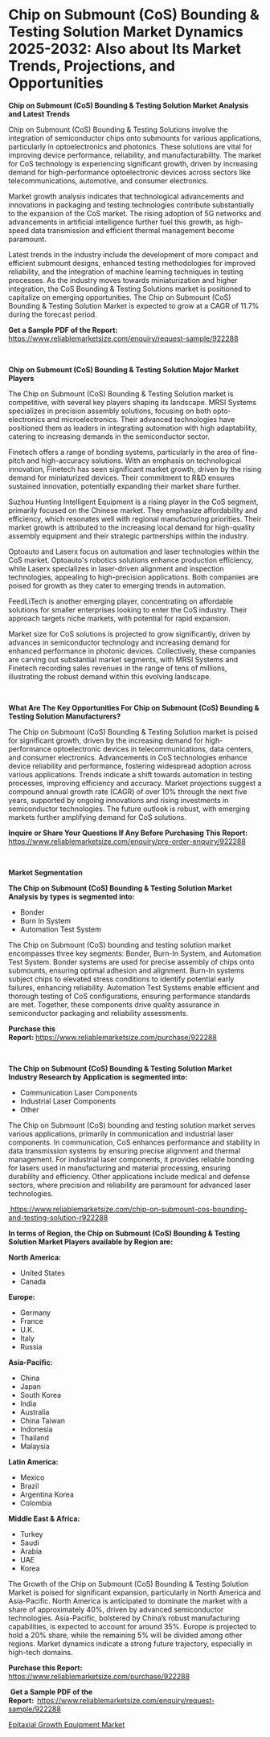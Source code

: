 <p><h1>Chip on Submount (CoS) Bounding & Testing Solution Market Dynamics 2025-2032: Also about Its Market Trends, Projections, and Opportunities</h1></p><p><strong>Chip on Submount (CoS) Bounding & Testing Solution Market Analysis and Latest Trends</strong></p>
<p><p>Chip on Submount (CoS) Bounding & Testing Solutions involve the integration of semiconductor chips onto submounts for various applications, particularly in optoelectronics and photonics. These solutions are vital for improving device performance, reliability, and manufacturability. The market for CoS technology is experiencing significant growth, driven by increasing demand for high-performance optoelectronic devices across sectors like telecommunications, automotive, and consumer electronics.</p><p>Market growth analysis indicates that technological advancements and innovations in packaging and testing technologies contribute substantially to the expansion of the CoS market. The rising adoption of 5G networks and advancements in artificial intelligence further fuel this growth, as high-speed data transmission and efficient thermal management become paramount.</p><p>Latest trends in the industry include the development of more compact and efficient submount designs, enhanced testing methodologies for improved reliability, and the integration of machine learning techniques in testing processes. As the industry moves towards miniaturization and higher integration, the CoS Bounding & Testing Solutions market is positioned to capitalize on emerging opportunities. The Chip on Submount (CoS) Bounding & Testing Solution Market is expected to grow at a CAGR of 11.7% during the forecast period.</p></p>
<p><strong>Get a Sample PDF of the Report:&nbsp;</strong> <a href="https://www.reliablemarketsize.com/enquiry/request-sample/922288?utm_campaign=2453&utm_medium=2&utm_source=Github&utm_content=ia&utm_term=06042025&utm_id=chip-on-submount-cos-bounding-testing-solution">https://www.reliablemarketsize.com/enquiry/request-sample/922288</a></p>
<p>&nbsp;</p>
<p><strong>Chip on Submount (CoS) Bounding & Testing Solution Major Market Players</strong></p>
<p><p>The Chip on Submount (CoS) Bounding & Testing Solution market is competitive, with several key players shaping its landscape. MRSI Systems specializes in precision assembly solutions, focusing on both opto-electronics and microelectronics. Their advanced technologies have positioned them as leaders in integrating automation with high adaptability, catering to increasing demands in the semiconductor sector.</p><p>Finetech offers a range of bonding systems, particularly in the area of fine-pitch and high-accuracy solutions. With an emphasis on technological innovation, Finetech has seen significant market growth, driven by the rising demand for miniaturized devices. Their commitment to R&D ensures sustained innovation, potentially expanding their market share further.</p><p>Suzhou Hunting Intelligent Equipment is a rising player in the CoS segment, primarily focused on the Chinese market. They emphasize affordability and efficiency, which resonates well with regional manufacturing priorities. Their market growth is attributed to the increasing local demand for high-quality assembly equipment and their strategic partnerships within the industry.</p><p>Optoauto and Laserx focus on automation and laser technologies within the CoS market. Optoauto's robotics solutions enhance production efficiency, while Laserx specializes in laser-driven alignment and inspection technologies, appealing to high-precision applications. Both companies are poised for growth as they cater to emerging trends in automation.</p><p>FeedLiTech is another emerging player, concentrating on affordable solutions for smaller enterprises looking to enter the CoS industry. Their approach targets niche markets, with potential for rapid expansion.</p><p>Market size for CoS solutions is projected to grow significantly, driven by advances in semiconductor technology and increasing demand for enhanced performance in photonic devices. Collectively, these companies are carving out substantial market segments, with MRSI Systems and Finetech recording sales revenues in the range of tens of millions, illustrating the robust demand within this evolving landscape.</p></p>
<p>&nbsp;</p>
<p><strong>What Are The Key Opportunities For Chip on Submount (CoS) Bounding & Testing Solution Manufacturers?</strong></p>
<p><p>The Chip on Submount (CoS) Bounding & Testing Solution market is poised for significant growth, driven by the increasing demand for high-performance optoelectronic devices in telecommunications, data centers, and consumer electronics. Advancements in CoS technologies enhance device reliability and performance, fostering widespread adoption across various applications. Trends indicate a shift towards automation in testing processes, improving efficiency and accuracy. Market projections suggest a compound annual growth rate (CAGR) of over 10% through the next five years, supported by ongoing innovations and rising investments in semiconductor technologies. The future outlook is robust, with emerging markets further amplifying demand for CoS solutions.</p></p>
<p><strong>Inquire or Share Your Questions If Any Before Purchasing This Report:</strong> <a href="https://www.reliablemarketsize.com/enquiry/pre-order-enquiry/922288?utm_campaign=2453&utm_medium=2&utm_source=Github&utm_content=ia&utm_term=06042025&utm_id=chip-on-submount-cos-bounding-testing-solution">https://www.reliablemarketsize.com/enquiry/pre-order-enquiry/922288</a></p>
<p>&nbsp;</p>
<p><strong>Market Segmentation</strong></p>
<p><strong>The Chip on Submount (CoS) Bounding & Testing Solution Market Analysis by types is segmented into:</strong></p>
<p><ul><li>Bonder</li><li>Burn In System</li><li>Automation Test System</li></ul></p>
<p><p>The Chip on Submount (CoS) bounding and testing solution market encompasses three key segments: Bonder, Burn-In System, and Automation Test System. Bonder systems are used for precise assembly of chips onto submounts, ensuring optimal adhesion and alignment. Burn-In systems subject chips to elevated stress conditions to identify potential early failures, enhancing reliability. Automation Test Systems enable efficient and thorough testing of CoS configurations, ensuring performance standards are met. Together, these components drive quality assurance in semiconductor packaging and reliability assessments.</p></p>
<p><strong>Purchase this Report:&nbsp;</strong><a href="https://www.reliablemarketsize.com/purchase/922288?utm_campaign=2453&utm_medium=2&utm_source=Github&utm_content=ia&utm_term=06042025&utm_id=chip-on-submount-cos-bounding-testing-solution">https://www.reliablemarketsize.com/purchase/922288</a></p>
<p>&nbsp;</p>
<p><strong>The Chip on Submount (CoS) Bounding & Testing Solution Market Industry Research by Application is segmented into:</strong></p>
<p><ul><li>Communication Laser Components</li><li>Industrial Laser Components</li><li>Other</li></ul></p>
<p><p>The Chip on Submount (CoS) bounding and testing solution market serves various applications, primarily in communication and industrial laser components. In communication, CoS enhances performance and stability in data transmission systems by ensuring precise alignment and thermal management. For industrial laser components, it provides reliable bonding for lasers used in manufacturing and material processing, ensuring durability and efficiency. Other applications include medical and defense sectors, where precision and reliability are paramount for advanced laser technologies.</p></p>
<p><a href="https://www.reliablemarketsize.com/chip-on-submount-cos-bounding-and-testing-solution-r922288?utm_campaign=2453&utm_medium=2&utm_source=Github&utm_content=ia&utm_term=06042025&utm_id=chip-on-submount-cos-bounding-testing-solution">&nbsp;https://www.reliablemarketsize.com/chip-on-submount-cos-bounding-and-testing-solution-r922288</a></p>
<p><strong>In terms of Region, the Chip on Submount (CoS) Bounding & Testing Solution Market Players available by Region are:</strong></p>
<p>
    <p> <strong> North America: </strong>
        <ul>
            <li>United States</li>
            <li>Canada</li>
        </ul>
        </p> 
    <p> <strong> Europe: </strong>
        <ul>
            <li>Germany</li>
            <li>France</li>
            <li>U.K.</li>
            <li>Italy</li>
            <li>Russia</li>
        </ul>
        </p> 
    <p> <strong> Asia-Pacific: </strong>
        <ul>
            <li>China</li>
            <li>Japan</li>
            <li>South Korea</li>
            <li>India</li>
            <li>Australia</li>
            <li>China Taiwan</li>
            <li>Indonesia</li>
            <li>Thailand</li>
            <li>Malaysia</li>
        </ul>
        </p> 
    <p> <strong> Latin America: </strong>
        <ul>
            <li>Mexico</li>
            <li>Brazil</li>
            <li>Argentina Korea</li>
            <li>Colombia</li>
        </ul>
        </p> 
    <p> <strong> Middle East & Africa: </strong>
        <ul>
            <li>Turkey</li>
            <li>Saudi</li>
            <li>Arabia</li>
            <li>UAE</li>
            <li>Korea</li>
        </ul>
    </p>
    </p>
<p><p>The Growth of the Chip on Submount (CoS) Bounding & Testing Solution Market is poised for significant expansion, particularly in North America and Asia-Pacific. North America is anticipated to dominate the market with a share of approximately 40%, driven by advanced semiconductor technologies. Asia-Pacific, bolstered by China’s robust manufacturing capabilities, is expected to account for around 35%. Europe is projected to hold a 20% share, while the remaining 5% will be divided among other regions. Market dynamics indicate a strong future trajectory, especially in high-tech domains.</p></p>
<p><strong>Purchase this Report: </strong><a href="https://www.reliablemarketsize.com/purchase/922288?utm_campaign=2453&utm_medium=2&utm_source=Github&utm_content=ia&utm_term=06042025&utm_id=chip-on-submount-cos-bounding-testing-solution">https://www.reliablemarketsize.com/purchase/922288</a></p>
<p>&nbsp;<strong>Get a Sample PDF of the Report:&nbsp;&nbsp;</strong><a href="https://www.reliablemarketsize.com/enquiry/request-sample/922288?utm_campaign=2453&utm_medium=2&utm_source=Github&utm_content=ia&utm_term=06042025&utm_id=chip-on-submount-cos-bounding-testing-solution">https://www.reliablemarketsize.com/enquiry/request-sample/922288</a></p>
<p><strong></strong></p>
<p><p><a href="https://github.com/sungbruington660/Market-Research-Report-List-1/blob/main/epitaxial-growth-equipment-market.md?utm_campaign=2453&utm_medium=2&utm_source=Github&utm_content=ia&utm_term=06042025&utm_id=chip-on-submount-cos-bounding-testing-solution">Epitaxial Growth Equipment Market</a></p></p>